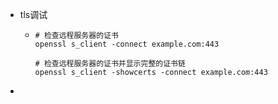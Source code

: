 - tls调试
	- ```
	  # 检查远程服务器的证书
	  openssl s_client -connect example.com:443
	  
	  # 检查远程服务器的证书并显示完整的证书链
	  openssl s_client -showcerts -connect example.com:443
	  ```
-